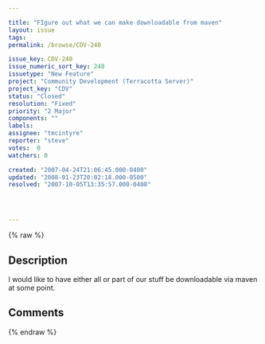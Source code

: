 ```yaml
---

title: "FIgure out what we can make downloadable from maven"
layout: issue
tags: 
permalink: /browse/CDV-240

issue_key: CDV-240
issue_numeric_sort_key: 240
issuetype: "New Feature"
project: "Community Development (Terracotta Server)"
project_key: "CDV"
status: "Closed"
resolution: "Fixed"
priority: "2 Major"
components: ""
labels: 
assignee: "tmcintyre"
reporter: "steve"
votes:  0
watchers: 0

created: "2007-04-24T21:06:45.000-0400"
updated: "2008-01-23T20:02:18.000-0500"
resolved: "2007-10-05T13:35:57.000-0400"




---
```


{% raw %}

## Description

<div markdown="1" class="description">

I would like to have either all or part of our stuff be downloadable via maven at some point.

</div>

## Comments



{% endraw %}
